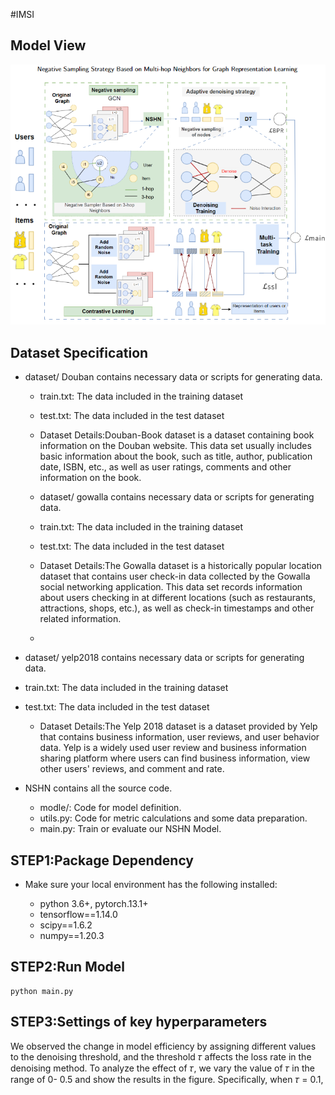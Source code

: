 #IMSI

## Model View
![image](https://github.com/zhangkaiyu-zky/NSHN/blob/main/1.png)
## Dataset Specification
- dataset/ Douban contains necessary data or scripts for generating data.
  - train.txt: The data included in the training dataset
  - test.txt: The data included in the test dataset
  
  - Dataset Details:Douban-Book dataset is a dataset containing book information on the Douban website. This data set usually includes basic information about the book, such as title, author, publication date, ISBN, etc., as well as user ratings, comments and other information on the book.
 
  - dataset/ gowalla contains necessary data or scripts for generating data.
  - train.txt: The data included in the training dataset
  - test.txt: The data included in the test dataset
  
  - Dataset Details:The Gowalla dataset is a historically popular location dataset that contains user check-in data collected by the Gowalla social networking application. This data set records information about users checking in at different locations (such as restaurants, attractions, shops, etc.), as well as check-in timestamps and other related information.
  - 
 - dataset/ yelp2018 contains necessary data or scripts for generating data.
  - train.txt: The data included in the training dataset
  - test.txt: The data included in the test dataset
    - Dataset Details:The Yelp 2018 dataset is a dataset provided by Yelp that contains business information, user reviews, and user behavior data. Yelp is a widely used user review and business information sharing platform where users can find business information, view other users' reviews, and comment and rate.

- NSHN contains all the source code.
  - modle/: Code for model definition.
  - utils.py: Code for metric calculations and some data preparation.
  - main.py: Train or evaluate our NSHN Model.


## STEP1:Package Dependency

- Make sure your local environment has the following installed:
  
  - python 3.6+, pytorch.13.1+
  - tensorflow==1.14.0
  - scipy==1.6.2
  - numpy==1.20.3

## STEP2:Run Model

  ```
  python main.py 
  ```

## STEP3:Settings of key hyperparameters
We observed the change in model efficiency by assigning
different values to the denoising threshold, and the threshold
𝜏 affects the loss rate in the denoising method. To analyze
the effect of 𝜏, we vary the value of 𝜏 in the range of 0-
0.5 and show the results in the figure. Specifically, when 𝜏
= 0.1, 
